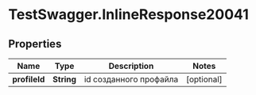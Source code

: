 # TestSwagger.InlineResponse20041

## Properties

Name | Type | Description | Notes
------------ | ------------- | ------------- | -------------
**profileId** | **String** | id созданного профайла | [optional] 


